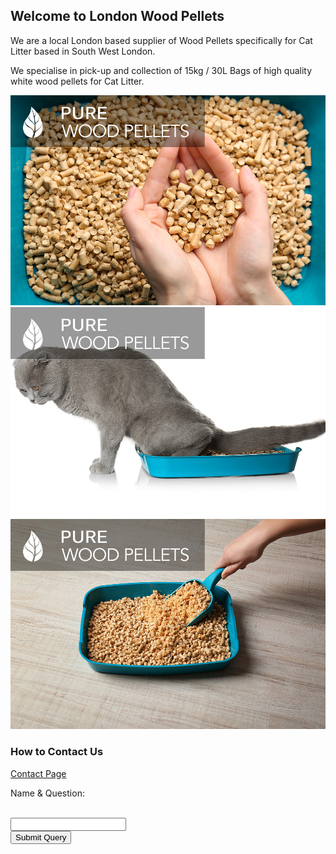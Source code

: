 ## Welcome to London Wood Pellets 

We are a local London based supplier of Wood Pellets specifically for Cat Litter based in South West London. 

We specialise in pick-up and collection of 15kg / 30L Bags of high quality white wood pellets for Cat Litter. 

![Image](images/1.jpg)
![Image](images/2.jpg)
![Image](images/3.jpg)


### How to Contact Us

[Contact Page](form/index.html)
<form action="https://getsimpleform.com/messages?form_api_token=311f3c4664d697a9145c86b32f4483b4" method="post">
  <!-- the redirect_to is optional, the form will redirect to the referrer on submission -->
  <input type='hidden' name='redirect_to' value='https://www.londonwoodpellets.co.uk' />
  <!-- all your input fields here.... -->
  <p>Name & Question:</p><br /><input type='text' name='Your details' /><br />
  <input type='submit' value='Submit Query' />
</form>


